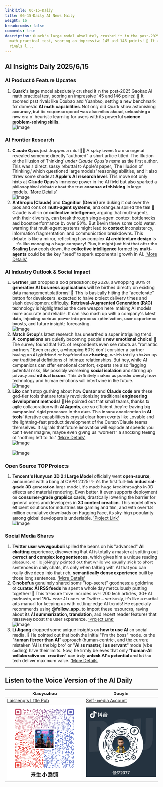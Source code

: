 ```yaml
---
linkTitle: 06-15-Daily
title: 06-15-Daily AI News Daily
weight: 16
breadcrumbs: false
comments: true
description: Quark's large model absolutely crushed it in the post-2025 Gaokao AI
  math practical test, scoring an impressive 145 and 146 points! 🚀 It zoomed past
  rivals l...
---
```

## AI Insights Daily 2025/6/15

### **AI Product & Feature Updates**
1. **Quark**'s large model absolutely crushed it in the post-2025 Gaokao AI math practical test, scoring an impressive 145 and 146 points! 🚀 It zoomed past rivals like Doubao and Yuanbao, setting a new benchmark for domestic **AI math capabilities**. Not only did Quark show astonishing accuracy, but its response speed was also miles ahead, unleashing a new era of heuristic learning for users with its powerful **science problem-solving skills**. <br/> ![Image](https://raw.githubusercontent.com/justlovemaki/imagehub/refs/heads/main/images/2025/07/news_01k024hz2desparrd3407y87rc.avif) <br/>

### **AI Frontier Research**
1. **Claude Opus** just dropped a mic! 🎤🔥 A spicy tweet from orange.ai revealed someone directly "authored" a short article titled 'The Illusion of the Illusion of Thinking' *under Claude Opus's name* as the first author. This was a direct, sassy rebuttal to Apple's paper, 'The Illusion of Thinking,' which questioned large models' reasoning abilities, and it also threw some shade at **Apple's AI research level**. This move not only hints at **Claude Opus**'s immense power in the AI field but also sparked a philosophical debate about the true **essence of thinking** in large models. ['More Details'](https://x.com/oran_ge/status/1933855655955505158) <br/> ![Image](https://raw.githubusercontent.com/justlovemaki/imagehub/refs/heads/main/images/2025/07/news_01k024j2cse94szck69xypaj8v.avif) <br/>
2. **Anthropic (Claude)** and **Cognition (Devin)** are duking it out over the pros and cons of **multi-agent systems**, and orange.ai spilled the tea! 🥊 Claude is all-in on **collective intelligence**, arguing that multi-agents, with their diversity, can break through single-agent context bottlenecks and boost performance by over 90%. But Devin threw some cold water, warning that multi-agent systems might lead to **context** inconsistency, information fragmentation, and communication breakdowns. This debate is like a mirror, reflecting how complex **AI architecture design** is – it's like managing a huge company! Plus, it might just hint that after the **Scaling Law** cools down, the **collective intelligence** formed by **multi-agents** could be the key "seed" to spark exponential growth in AI. ['More Details'](https://m.okjike.com/originalPosts/684d04752b50c68918ad2b33)

### **AI Industry Outlook & Social Impact**
1. **Gartner** just dropped a bold prediction: by 2028, a whopping 80% of **generative AI business applications** will be birthed directly on existing data management platforms! 🚀 This is basically hitting the "accelerate" button for developers, expected to halve project delivery times and slash development difficulty. **Retrieval-Augmented Generation (RAG)** technology is highlighted as the core weapon here, making AI models more accurate and reliable. It can also mash up with a company's latest data, injecting serious power into process optimization, user experience boosts, and future insights forecasting. <br/> ![Image](https://raw.githubusercontent.com/justlovemaki/imagehub/refs/heads/main/images/2025/07/news_01k024j6h7fadbwf7888j7zvc7.avif) <br/>
2. **Match Group**'s latest research has unearthed a super intriguing trend: **AI companions** are quietly becoming people's **new emotional choice**! 🤔 The survey found that 16% of respondents even see robots as "romantic partners." Even crazier, a whopping 60% don't consider a partner having an AI girlfriend or boyfriend as **cheating**, which totally shakes up our traditional definitions of intimate relationships. But hey, while AI companions can offer emotional comfort, experts are also flagging potential risks, like possibly worsening **social isolation** and stirring up privacy and **ethical issues**. This definitely makes us ponder deeply how technology and human emotions will intertwine in the future. <br/> ![Image](https://raw.githubusercontent.com/justlovemaki/imagehub/refs/heads/main/images/2025/07/news_01k024jb8feavtye1sstcj224t.avif) <br/>
3. **Liko** can't stop gushing about how **Cursor** and **Claude code** are these god-tier tools that are totally revolutionizing traditional **engineering development methods**! 🤯 He pointed out that small teams, thanks to agile collaboration with **AI Agents**, are so efficient they're leaving big companies' rigid processes in the dust. This insane acceleration in **AI tools**' iterative capabilities is crystal clear from events like Lovable and the lightning-fast product development of the Cursor/Claude teams themselves. It signals that future innovation will explode at speeds you can't even imagine, maybe even giving us "workers" a shocking feeling of "nothing left to do." ['More Details'](https://m.okjike.com/originalPosts/684d160bf0d718ce7a6b99e2) <br/> ![Image](https://cdnv2.ruguoapp.com/Fpb491XArxjnYilh_zVqkm3A1D64v3.png) <br/> <br/> ![Image](https://cdnv2.ruguoapp.com/FvFd3vTcCw0HN9Sc2cc3_8mAhM1cv3.png) <br/>

### **Open Source TOP Projects**
1. **Tencent's Hunyuan 3D 2.1 Large Model** officially went **open-source**, announced with a bang at CVPR 2025! ✨ As the first full-link **industrial-grade 3D generation** large model, it's made huge breakthroughs in 3D effects and material rendering. Even better, it even supports deployment on **consumer-grade graphics cards**, drastically lowering the barrier for general users and developers in **3D content creation**. This model offers efficient solutions for industries like gaming and film, and with over 1.8 million cumulative downloads on Hugging Face, its sky-high popularity among global developers is undeniable. ['Project Link'](https://3d-models.hunyuan.tencent.com/) <br/> ![Image](https://raw.githubusercontent.com/justlovemaki/imagehub/refs/heads/main/images/2025/07/news_01k024jf0hfp39x8k3rd1v7gc4.avif) <br/>

### **Social Media Shares**
1. **Twitter user wwwgoubuli** spilled the beans on his "advanced" **AI chatting** experience, discovering that AI is totally a master at spitting out **correct and complex long sentences**, which gives him a unique reading pleasure. 🤓 He jokingly pointed out that while we usually stick to short sentences in daily chats, it's only when talking with AI that you can really dive deep into that rich, **semantically dense experience** built by those long sentences. ['More Details'](https://x.com/wwwgoubuli/status/1933814617052225790)
2. **Ginobefun** genuinely shared some "top-secret" goodness: a goldmine of **curated AI RSS feeds** he spent a whole day meticulously putting together! 💎 This treasure trove includes over 200 tech articles, 30+ AI podcasts, and 150+ core AI users on Twitter – seriously, it's like a martial arts manual for keeping up with cutting-edge AI trends! He especially recommends using **@follow_app_** to import these resources, raving about its **AI summarization, translation**, and recent reader features that massively boost the user experience. ['Project Link'](https://github.com/ginobefun/BestBlogs) <br/> ![Image](https://raw.githubusercontent.com/justlovemaki/imagehub/refs/heads/main/images/2025/07/news_01k024jk4ff8z9trrfrgj26bkj.avif) <br/>
3. **Li Jigang** dropped some unique insights on **how to use AI** on social media. 🤝 He pointed out that both the initial "I'm the boss" mode, or the "**human fiercer than AI**" approach (human-centric), and the current mistaken "AI is the big bro" or "**AI as master, I as servant**" mode (vibe coding) have their limits. Now, he firmly believes that only **"human-AI collaborative co-creation"** can truly **unlock AI's potential** and let the tech deliver maximum value. ['More Details'](https://m.okjike.com/originalPosts/684cf0882b50c68918abec5c)

---

## **Listen to the Voice Version of the AI Daily**

| **Xiaoyuzhou** | **Douyin** |
| --- | --- |
| [Laisheng's Little Pub](https://www.xiaoyuzhoufm.com/podcast/683c62b7c1ca9cf575a5030e) | [Self-media Account](https://www.douyin.com/user/MS4wLjABAAAAwpwqPQlu38sO38VyWgw9ZjDEnN4bMR5j8x111UxpseHR9DpB6-CveI5KRZOWuFwG)|
| ![Little Pub](https://raw.githubusercontent.com/justlovemaki/imagehub/refs/heads/main/logo/f959f7984e9163fc50d3941d79a7f262.md.png) | ![Intelligence Station](https://raw.githubusercontent.com/justlovemaki/imagehub/refs/heads/main/logo/7fc30805eeb831e1e2baa3a240683ca3.md.png) |